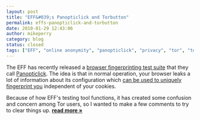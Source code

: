 ```yaml
---
layout: post
title: "EFF&#039;s Panopticlick and Torbutton"
permalink: effs-panopticlick-and-torbutton
date: 2010-01-29 12:43:06
author: mikeperry
category: blog
status: closed
tags: ["EFF", "online anonymity", "panopticlick", "privacy", "tor", "torbutton"]
---
```


The EFF has recently released a [browser fingerprinting test suite](http://panopticlick.eff.org/) that they call [Panopticlick](http://panopticlick.eff.org/about.php). The idea is that in normal operation, your browser leaks a lot of information about its configuration which [can be used to uniquely fingerprint you](https://www.eff.org/deeplinks/2010/01/tracking-by-user-agent) independent of your cookies.

Because of how EFF's testing tool functions, it has created some confusion and concern among Tor users, so I wanted to make a few comments to try to clear things up. [**read more »**](https://blog.torproject.org/blog/effs-panopticlick-and-torbutton)
